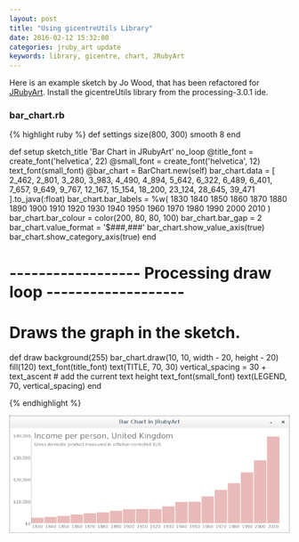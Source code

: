 ```yaml
---
layout: post
title: "Using gicentreUtils Library"
date: 2016-02-12 15:32:00
categories: jruby_art update
keywords: library, gicentre, chart, JRubyArt
---
```


Here is an example sketch by Jo Wood, that has been refactored for [JRubyArt][jruby_art]. Install the gicentreUtils library from the processing-3.0.1 ide.

### bar_chart.rb ###

{% highlight ruby %}
def settings
  size(800, 300)
  smooth 8
end

def setup
  sketch_title 'Bar Chart in JRubyArt'
  no_loop
  @title_font = create_font('helvetica', 22)
  @small_font = create_font('helvetica', 12)
  text_font(small_font)
  @bar_chart = BarChart.new(self)
  bar_chart.data =
    [
      2_462, 2_801, 3_280, 3_983, 4_490, 4_894, 5_642, 6_322, 6_489, 6_401,
      7_657, 9_649, 9_767, 12_167, 15_154, 18_200, 23_124, 28_645, 39_471
    ].to_java(:float)
  bar_chart.bar_labels =
    %w(
      1830 1840 1850 1860 1870 1880 1890 1900 1910 1920
      1930 1940 1950 1960 1970 1980 1990 2000 2010
    )
  bar_chart.bar_colour = color(200, 80, 80, 100)
  bar_chart.bar_gap = 2
  bar_chart.value_format = '$###,###'
  bar_chart.show_value_axis(true)
  bar_chart.show_category_axis(true)
end

# ------------------ Processing draw loop -------------------

# Draws the graph in the sketch.
def draw
  background(255)
  bar_chart.draw(10, 10, width - 20, height - 20)
  fill(120)
  text_font(title_font)
  text(TITLE, 70, 30)
  vertical_spacing = 30 + text_ascent # add the current text height
  text_font(small_font)
  text(LEGEND, 70, vertical_spacing)
end

{% endhighlight %}

<img src="/assets/chart.png" />

[jruby_art]:https://ruby-processing.github.io/index.html
